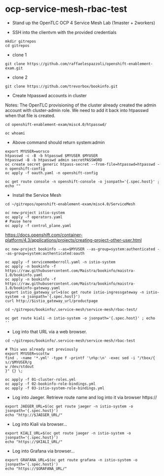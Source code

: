 # ocp-service-mesh-rbac-test

* Stand up the OpenTLC OCP 4 Service Mesh Lab (1master + 2workers)

* SSH into the clientvm with the provided credentials

```
mkdir gitrepos
cd gitrepos
```

* clone 1

```
git clone https://github.com/raffaelespazzoli/openshift-enablement-exam.git
```

* clone 2

```
git clone https://github.com/trevorbox/bookinfo.git
```

* Create htpasswd accounts in cluster

Notes: The OpenTLC provisioning of the cluster already created
the admin account with cluster-admin role.  We need to add it
back into htpasswd when that file is created.

```
cd openshift-enablement-exam/misc4.0/htpasswd/
```

```
oc whoami
```

* Above command should return system:admin

```
export MYUSER=worsco
htpasswd -c -B -b htpasswd $MYUSER $MYUSER
htpasswd -B -b htpasswd admin secretPASSWORD
oc create secret generic htpass-secret --from-file=htpasswd=htpasswd -n openshift-config
oc apply -f oauth.yaml -n openshift-config
```

```
oc get route console -n openshift-console -o jsonpath='{.spec.host}' ; echo ""
```

* Install the Service Mesh

```
cd ~/gitrepos/openshift-enablement-exam/misc4.0/ServiceMesh
```

```
oc new-project istio-system
oc apply -f operators.yaml
# Pause here
oc apply -f control_plane.yaml
```

https://docs.openshift.com/container-platform/4.3/applications/projects/creating-project-other-user.html

```
oc new-project bookinfo --as=$MYUSER --as-group=system:authenticated --as-group=system:authenticated:oauth
```

```
oc apply -f servicememberroll.yaml -n istio-system
oc apply -n bookinfo -f https://raw.githubusercontent.com/Maistra/bookinfo/maistra-1.0/bookinfo.yaml
oc apply -n bookinfo -f https://raw.githubusercontent.com/Maistra/bookinfo/maistra-1.0/bookinfo-gateway.yaml
export istio_gateway_url=$(oc get route istio-ingressgateway -n istio-system -o jsonpath='{.spec.host}')
curl http://$istio_gateway_url/productpage
```

```
cd ~/gitrepos/bookinfo/.service-mesh/service-mesh/rbac-test/
```

```
oc get route kiali -n istio-system -o jsonpath='{.spec.host}' ; echo ''
```

* Log into that URL via a web browser.

```
cd ~/gitrepos/bookinfo/.service-mesh/service-mesh/rbac-test
```

```
# This was already set previously
export MYUSER=scottw
find . -name '*.yml' -type f -printf '\n%p:\n' -exec sed -i "/tbox/{
s//$MYUSER/g
w /dev/stdout
}" {} \;
```

```
oc apply -f 01-cluster-roles.yml
oc apply -f 02-bookinfo-role-bindings.yml
oc apply -f 03-istio-system-role-bindings.yml
```

* Log into Jaeger. Retrieve route name and log into it via browser https://

```
export JAEGER_URL=$(oc get route jaeger -n istio-system -o jsonpath='{.spec.host}')
echo "http://$JAEGER_URL/"
```

* Log into Kiali via browser...
```
export KIALI_URL=$(oc get route jaeger -n istio-system -o jsonpath='{.spec.host}')
echo "https://$KIALI_URL/"
```

* Log into Grafana via browser...

```
export GRAFANA_URL=$(oc get route grafana -n istio-system -o jsonpath='{.spec.host}')
echo "https://$GRAFANA_URL/"
```
